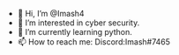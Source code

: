 - 👋 Hi, I’m @Imash4
- 👀 I’m interested in cyber security.
- 🌱 I’m currently learning python.
- 📫 How to reach me:  Discord:Imash#7465

<!---
Imash4/Imash4 is a ✨ special ✨ repository because its `README.md` (this file) appears on your GitHub profile.
You can click the Preview link to take a look at your changes.
--->
